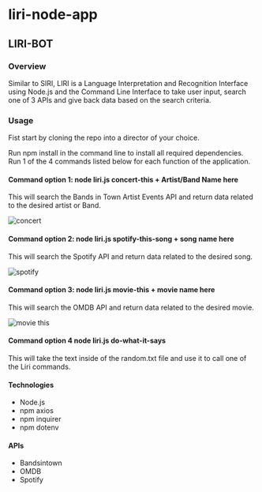 # liri-node-app
## LIRI-BOT

### Overview

Similar to SIRI, LIRI is a Language Interpretation and Recognition Interface using Node.js and the Command Line Interface to take user input, search one of 3 APIs and give back data based on the search criteria.

### Usage

Fist start by cloning the repo into a director of your choice.

Run npm install in the command line to install all required dependencies.
Run 1 of the 4 commands listed below for each function of the application.

#### Command option 1: node liri.js concert-this + Artist/Band Name here

This will search the Bands in Town Artist Events API and return data related to the desired artist or Band. 

![concert](https://user-images.githubusercontent.com/25557837/84585429-9bf5e480-adc4-11ea-86fd-1c8a9b739b7d.PNG)

#### Command option 2: node liri.js spotify-this-song + song name here

This will search the Spotify API and return data related to the desired song.

![spotify](https://user-images.githubusercontent.com/25557837/84585457-d2cbfa80-adc4-11ea-8b9c-2f375018ae6e.PNG)

#### Command option 3: node liri.js movie-this + movie name here

This will search the OMDB API and return data related to the desired movie. 

![movie this](https://user-images.githubusercontent.com/25557837/84585458-d6f81800-adc4-11ea-8732-cca8c728962b.PNG)


#### Command option 4 node liri.js do-what-it-says 
This will take the text inside of the random.txt file and use it to call one of the Liri commands.

#### Technologies
- Node.js
- npm axios
- npm inquirer
- npm dotenv

#### APIs
- Bandsintown
- OMDB
- Spotify







